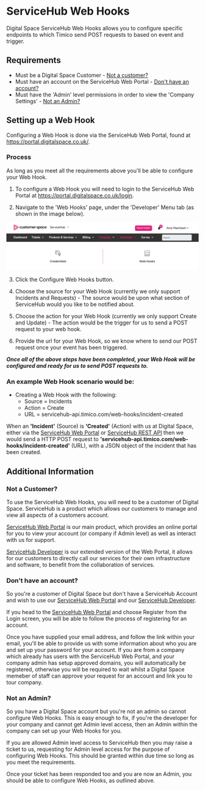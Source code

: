 # ServiceHub Web Hooks

Digital Space ServiceHub Web Hooks allows you to configure specific endpoints to which Timico send POST requests to based on event and trigger.

## Requirements

* Must be a Digital Space Customer - [Not a customer?](#not-a-customer)
* Must have an account on the ServiceHub Web Portal - [Don't have an account?](#dont-have-an-account)
* Must have the 'Admin' level permissions in order to view the 'Company Settings' - [Not an Admin?](#not-an-admin)


## Setting up a Web Hook

Configuring a Web Hook is done via the ServiceHub Web Portal, found at https://portal.digitalspace.co.uk/.

### Process

As long as you meet all the requirements above you'll be able to configure your Web Hook.

 1. To configure a Web Hook you will need to login to the ServiceHub Web Portal at https://portal.digitalspace.co.uk/login.

 2. Navigate to the 'Web Hooks' page, under the 'Developer' Menu tab (as shown in the image below).

![](https://github.com/timicoltd/ServiceHub-Developer/blob/master/images/Web%20Hooks.png)
 
 3. Click the Configure Web Hooks button.
 
 4. Choose the source for your Web Hook (currently we only support Incidents and Requests) - The source would be upon what section of  ServiceHub would you like to be notified about.
 
 5. Choose the action for your Web Hook (currently we only support Create and Update) - The action would be the trigger for us to send a POST request to your web hook.
 
 6. Provide the url for your Web Hook, so we know where to send our POST request once your event has been triggered.
 
 _**Once all of the above steps have been completed, your Web Hook will be configured and ready for us to send POST requests to.**_
 
 
 ### An example Web Hook scenario would be:
 
 * Creating a Web Hook with the following:
    * Source = Incidents
    * Action = Create
    * URL = servicehub-api.timico.com/web-hooks/incident-created
    
When an **'Incident'** (Source) is **'Created'** (Action) with us at Digital Space, either via the [ServiceHub Web Portal](https://portal.digitalspace.co.uk/) or [ServiceHub REST API](https://github.com/timicoltd/ServiceHub-Developer/blob/master/examples/curl/incident/README.md#create-incident) then we would send a HTTP POST request to **'servicehub-api.timico.com/web-hooks/incident-created'** (URL), with a JSON object of the incident that has been created.
 

## Additional Information

### Not a Customer?

To use the ServiceHub Web Hooks, you will need to be a customer of Digital Space. ServiceHub is a product which allows our customers to manage and view all aspects of a customers account. 

[ServiceHub Web Portal](https://portal.digitalspace.co.uk/) is our main product, which provides an online portal for you to view your account (or company if Admin level) as well as interact with us for support. 

[ServiceHub Developer](https://github.com/timicoltd/ServiceHub-Developer) is our extended version of the Web Portal, it allows for our customers to directly call our services for their own infrastructure and software, to benefit from the collaboration of services.

### Don't have an account?

So you're a customer of Digital Space but don't have a ServiceHub Account and wish to use our [ServiceHub Web Portal](https://portal.digitalspace.co.uk/) and our [ServiceHub Developer](https://github.com/timicoltd/ServiceHub-Developer).

If you head to the [ServiceHub Web Portal](https://portal.digitalspace.co.uk/login) and choose Register from the Login screen, you will be able to follow the process of registering for an account.

Once you have supplied your email address, and follow the link within your email, you'll be able to provide us with some information about who you are and set up your password for your account. If you are from a company which already has users with the ServiceHub Web Portal, and your company admin has setup approved domains, you will automatically be registered, otherwise you will be required to wait whilst a Digital Space memeber of staff can approve your request for an account and link you to tour company.

### Not an Admin?

So you have a Digital Space account but you're not an admin so cannot configure Web Hooks. This is easy enough to fix, if you're the developer for your company and cannot get Admin level access, then an Admin within the company can set up your Web Hooks for you.

If you are allowed Admin level access to ServiceHub then you may raise a ticket to us, requesting for Admin level access for the purpose of configuring Web Hooks. This should be granted within due time so long as you meet the requirements.

Once your ticket has been responded too and you are now an Admin, you should be able to configure Web Hooks, as outlined above.
